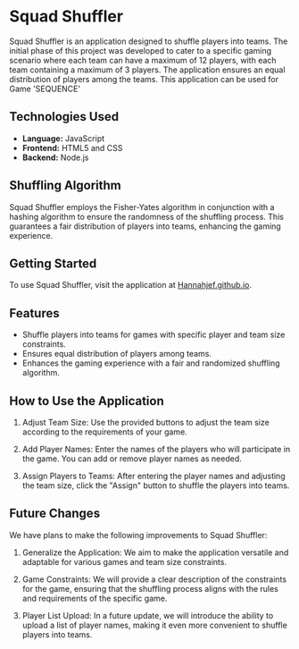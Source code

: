
# Squad Shuffler

Squad Shuffler is an application designed to shuffle players into teams. The initial phase of this project was developed to cater to a specific gaming scenario where each team can have a maximum of 12 players, with each team containing a maximum of 3 players. The application ensures an equal distribution of players among the teams. This application can be used for Game 'SEQUENCE'

## Technologies Used

- **Language:** JavaScript
- **Frontend:** HTML5 and CSS
- **Backend:** Node.js

## Shuffling Algorithm

Squad Shuffler employs the Fisher-Yates algorithm in conjunction with a hashing algorithm to ensure the randomness of the shuffling process. This guarantees a fair distribution of players into teams, enhancing the gaming experience.

## Getting Started

To use Squad Shuffler, visit the application at [Hannahjef.github.io](https://Hannahjef.github.io).

## Features

- Shuffle players into teams for games with specific player and team size constraints.
- Ensures equal distribution of players among teams.
- Enhances the gaming experience with a fair and randomized shuffling algorithm.

## How to Use the Application

1. Adjust Team Size: Use the provided buttons to adjust the team size according to the requirements of your game.

2. Add Player Names: Enter the names of the players who will participate in the game. You can add or remove player names as needed.

3. Assign Players to Teams: After entering the player names and adjusting the team size, click the "Assign" button to shuffle the players into teams.


## Future Changes

We have plans to make the following improvements to Squad Shuffler:

1. Generalize the Application: We aim to make the application versatile and adaptable for various games and team size constraints.

2. Game Constraints: We will provide a clear description of the constraints for the game, ensuring that the shuffling process aligns with the rules and requirements of the specific game.

3. Player List Upload: In a future update, we will introduce the ability to upload a list of player names, making it even more convenient to shuffle players into teams.




